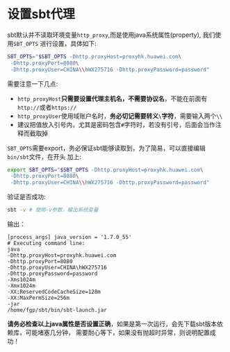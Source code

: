 # 设置sbt代理

sbt默认并不读取环境变量`http_proxy`,而是使用java系统属性(property), 我们使用`SBT_OPTS`
进行设置，具体如下:
```bash
SBT_OPTS="$SBT_OPTS -Dhttp.proxyHost=proxyhk.huawei.com\
 -Dhttp.proxyPort=8080\
 -Dhttp.proxyUser=CHINA\\hWX275716 -Dhttp.proxyPassword=password"
```
需要注意一下几点:
* `http_proxyHost`**只需要设置代理主机名，不需要协议名**，不能在前面有`http://`或者`https://`
* `http_proxyUser`使用域账户名时，**务必切记需要转义`\`字符**，需要输入两个`\\`
* 建议把值放入引号内，尤其是密码包含`#`字符时，若没有引号，后面会当作注释而截取掉

`SBT_OPTS`需要export，务必保证sbt能够读取到，为了简易，可以直接编辑`bin/sbt`文件，在开头
加上:
```sh
export SBT_OPTS="$SBT_OPTS -Dhttp.proxyHost=proxyhk.huawei.com\
 -Dhttp.proxyPort=8080\
 -Dhttp.proxyUser=CHINA\\hWX275716 -Dhttp.proxyPassword=password"
```

验证是否成功:

```bash
sbt -v # 使用-v参数，输出系统变量
```
输出：

```
[process_args] java_version = '1.7.0_55'
# Executing command line:
java
-Dhttp.proxyHost=proxyhk.huawei.com
-Dhttp.proxyPort=8080
-Dhttp.proxyUser=CHINA\hWX275716
-Dhttp.proxyPassword=password
-Xms1024m
-Xmx1024m
-XX:ReservedCodeCacheSize=128m
-XX:MaxPermSize=256m
-jar
/home/fgp/sbt/bin/sbt-launch.jar
```
**请务必检查以上java属性是否设置正确**，如果是第一次运行，会先下载sbt版本依赖库，可能堵塞几分钟，
需要耐心等下，如果没有抛超时异常，则说明配置成功！
